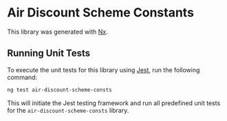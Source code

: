 # Air Discount Scheme Constants

This library was generated with [Nx](https://nx.dev).

## Running Unit Tests

To execute the unit tests for this library using [Jest](https://jestjs.io), run the following command:

```bash
ng test air-discount-scheme-consts
```

This will initiate the Jest testing framework and run all predefined unit tests for the `air-discount-scheme-consts` library.
